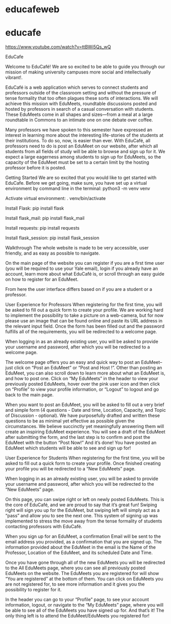 # educafeweb
# educafe

https://www.youtube.com/watch?v=ttBWi5Qs_wQ

EduCafe

Welcome to EduCafé! We are so excited to be able to guide you through our mission of making university campuses more social and intellectually vibrant!.

EduCafé is a web application which serves to connect students and professors outside of the classroom setting and without the pressure of tense formality that too often plagues these sorts of interactions. We will achieve this mission with EduMeets, roundtable discussions posted and hosted by professors in search of a casual conversation with students. These EduMeets come in all shapes and sizes—from a meal at a large roundtable in Commons to an intimate one on one debate over coffee. 

Many professors we have spoken to this semester have expressed an interest in learning more about the interesting life-stories of the students at their institutions. To do so, now, is easier than ever. With EduCafé, all professors need to do is post an EduMeet on our website, after which all students from all fields of study will be able to browse and sign up for it. We expect a large eagerness among students to sign up for EduMeets, so the capacity of the EduMeet must be set to a certain limit by the hosting professor before it is posted.

Getting Started
We are so excited that you would like to get started with EduCafe. Before we get going, make sure, you have set up a virtual environment by command line in the terminal:
python3 -m venv venv

Activate virtual environment:
. venv/bin/activate

Install Flask:
pip install flask

Install flask_mail:
pip install flask_mail

Install requests:
pip install requests

Install flask_session:
pip install flask_session

Walkthrough
The whole website is made to be very accessible, user friendly, and as easy as possible to navigate.

On the main page of the website you can register if you are a first time user (you will be required to use your Yale email), login if you already have an account, learn more about what EduCafé is, or scroll through an easy guide on how to register for an EduMeet.

From here the user interface differs based on if you are a student or a professor. 

User Experience for Professors
When registering for the first time, you will be asked to fill out a quick form to create your profile. We are working hard to implement the possibility to take a picture on a web-camera, but for now please use an image that can be found online and paste its URL address in the relevant input field. Once the form has been filled out and the password fulfills all of the requirements, you will be redirected to a welcome page.

When logging in as an already existing user, you will be asked to provide your username and password, after which you will be redirected to a welcome page.

The welcome page offers you an easy and quick way to post an EduMeet–just click on “Post an EduMeet” or “Post and Host !”. Other than posting an EduMeet, you can also scroll down to learn more about what an EduMeet is, and how to post one. Click on “My EduMeets” in the header to view your previously posted EduMeets, hover over the pink user icon and then click on “Profile” to view your profile information, or “Logout” to logout and go back to the main page.

When you want to post an EduMeet, you will be asked to fill out a very brief and simple form (4 questions - Date and time, Location, Capacity, and Topic of Discussion - optional). We have purposefully drafted and written these questions to be as minimal yet effective as possible given the circumstances. We believe succinctly yet meaningfully answering them will create an inspiring EduMeet experience. You will see a draft of the EduMeet after submitting the form, and the last step is to confirm and post the EduMeet with the button “Post Now!”
And it’s done! You have posted an EduMeet which students will be able to see and sign up for!

User Experience for Students
When registering for the first time, you will be asked to fill out a quick form to create your profile. Once finished creating your profile you will be redirected to a “New EduMeets” page. 

When logging in as an already existing user, you will be asked to provide your username and password, after which you will be redirected to the “New EduMeets” page. 

On this page, you can swipe right or left on newly posted EduMeets. This is the core of EduCafé, and we are proud to say that it’s great fun! Swiping right will sign you up for the EduMeet,  but swiping left will simply act as a “pass” and allow you to see the next one. This system of signing up was implemented to stress the move away from the tense formality of students contacting professors with EduCafé. 

When you sign up for an EduMeet, a confirmation Email will be sent to the email address you provided, as a confirmation that you are signed up. The information provided about the EduMeet in the email is the Name of the Professor, Location of the EduMeet, and its scheduled Date and Time.

Once you have gone through all of the new EduMeets you will be redirected to the All EduMeets page, where you can see all previously posted EduMeets on the website. The EduMeets you are registered for will show “You are registered” at the bottom of them. You can click on EduMeets you are not registered for, to see more information and it gives you the possibility to register for it.

In the header you can go to your “Profile” page, to see your account information, logout, or navigate to the “My EduMeets” page, where you will be able to see all of the EduMeets you have signed up for. And that’s it! The only thing left is to attend the EduMeet/EduMeets you registered for!







